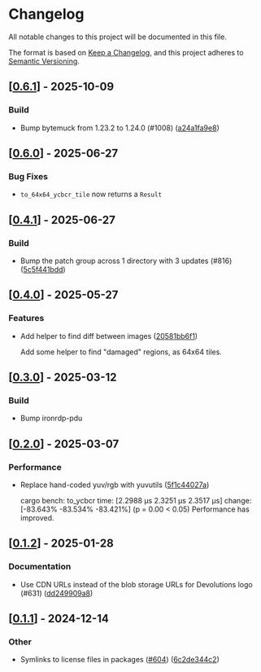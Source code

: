 # Changelog

All notable changes to this project will be documented in this file.

The format is based on [Keep a Changelog](https://keepachangelog.com/en/1.0.0/),
and this project adheres to [Semantic Versioning](https://semver.org/spec/v2.0.0.html).


## [[0.6.1](https://github.com/Devolutions/IronRDP/compare/ironrdp-graphics-v0.6.0...ironrdp-graphics-v0.6.1)] - 2025-10-09

### <!-- 7 -->Build

- Bump bytemuck from 1.23.2 to 1.24.0 (#1008) ([a24a1fa9e8](https://github.com/Devolutions/IronRDP/commit/a24a1fa9e8f1898b2fcdd41d87660ab9e38f89ed)) 



## [[0.6.0](https://github.com/Devolutions/IronRDP/compare/ironrdp-graphics-v0.5.0...ironrdp-graphics-v0.6.0)] - 2025-06-27

### <!-- 4 -->Bug Fixes

- `to_64x64_ycbcr_tile` now returns a `Result`

## [[0.4.1](https://github.com/Devolutions/IronRDP/compare/ironrdp-graphics-v0.4.0...ironrdp-graphics-v0.4.1)] - 2025-06-27

### <!-- 7 -->Build

- Bump the patch group across 1 directory with 3 updates (#816) ([5c5f441bdd](https://github.com/Devolutions/IronRDP/commit/5c5f441bdd514d3fe6a29b4df872709167a9916d)) 

## [[0.4.0](https://github.com/Devolutions/IronRDP/compare/ironrdp-graphics-v0.3.0...ironrdp-graphics-v0.4.0)] - 2025-05-27

### <!-- 1 -->Features

- Add helper to find diff between images ([20581bb6f1](https://github.com/Devolutions/IronRDP/commit/20581bb6f12561e22031ce0e233daeada836ea67)) 

  Add some helper to find "damaged" regions, as 64x64 tiles.

## [[0.3.0](https://github.com/Devolutions/IronRDP/compare/ironrdp-graphics-v0.2.0...ironrdp-graphics-v0.3.0)] - 2025-03-12

### <!-- 7 -->Build

- Bump ironrdp-pdu

## [[0.2.0](https://github.com/Devolutions/IronRDP/compare/ironrdp-graphics-v0.1.2...ironrdp-graphics-v0.2.0)] - 2025-03-07

### Performance

- Replace hand-coded yuv/rgb with yuvutils ([5f1c44027a](https://github.com/Devolutions/IronRDP/commit/5f1c44027a7f6da5271565461764dd3f61729ee4)) 

  cargo bench:
  to_ycbcr                time:   [2.2988 µs 2.3251 µs 2.3517 µs]
                          change: [-83.643% -83.534% -83.421%] (p = 0.00 < 0.05)
                          Performance has improved.

## [[0.1.2](https://github.com/Devolutions/IronRDP/compare/ironrdp-graphics-v0.1.1...ironrdp-graphics-v0.1.2)] - 2025-01-28

### <!-- 6 -->Documentation

- Use CDN URLs instead of the blob storage URLs for Devolutions logo (#631) ([dd249909a8](https://github.com/Devolutions/IronRDP/commit/dd249909a894004d4f728d30b3a4aa77a0f8193b)) 

## [[0.1.1](https://github.com/Devolutions/IronRDP/compare/ironrdp-graphics-v0.1.0...ironrdp-graphics-v0.1.1)] - 2024-12-14

### Other

- Symlinks to license files in packages ([#604](https://github.com/Devolutions/IronRDP/pull/604)) ([6c2de344c2](https://github.com/Devolutions/IronRDP/commit/6c2de344c2dd93ce9621834e0497ed7c3bfaf91a)) 
